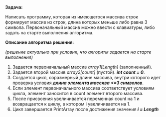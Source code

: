 **Задача:**

Написать программу, которая из имеющегося массива строк формирует массив из строк, длина которых меньше либо равна 3 символа. Первоначальный массив можно ввести с клавиатуры, либо задать на старте выполнения алгоритма. 

**Описание алгоритма решения:**

*(решение актуально при условии, что алгоритм задается на старте выполнения)*

1. Задается первоначальный массив *array1[Length]* (заполненный). 
2. Задается второй массив *array2[count]* (пустой). _**int count = 0**_.
4. Создается цикл, соразмерный длине массива, внутри которого идет проверка условия _**длина элемента массива <=3 символов**_.
5. Если элемент первоначального массива соответствует условиям цикла, элемент заносится в count элемент второго массива.  
6. После присвоения увеличивается переменная count на 1 и возвращается к циклу, в котором i увеличивается на 1.
7. Цикл завершается PrintArray после достижения значения _**i = Length**_